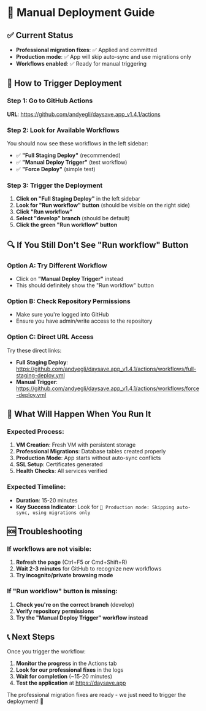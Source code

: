 # 🚀 Manual Deployment Guide

## ✅ Current Status
- **Professional migration fixes**: ✅ Applied and committed
- **Production mode**: ✅ App will skip auto-sync and use migrations only
- **Workflows enabled**: ✅ Ready for manual triggering

## 🎯 How to Trigger Deployment

### Step 1: Go to GitHub Actions
**URL**: https://github.com/andyegli/daysave.app_v1.4.1/actions

### Step 2: Look for Available Workflows
You should now see these workflows in the left sidebar:
- ✅ **"Full Staging Deploy"** (recommended)
- ✅ **"Manual Deploy Trigger"** (test workflow)
- ✅ **"Force Deploy"** (simple test)

### Step 3: Trigger the Deployment
1. **Click on "Full Staging Deploy"** in the left sidebar
2. **Look for "Run workflow" button** (should be visible on the right side)
3. **Click "Run workflow"**
4. **Select "develop" branch** (should be default)
5. **Click the green "Run workflow" button**

## 🔍 If You Still Don't See "Run workflow" Button

### Option A: Try Different Workflow
- Click on **"Manual Deploy Trigger"** instead
- This should definitely show the "Run workflow" button

### Option B: Check Repository Permissions
- Make sure you're logged into GitHub
- Ensure you have admin/write access to the repository

### Option C: Direct URL Access
Try these direct links:
- **Full Staging Deploy**: https://github.com/andyegli/daysave.app_v1.4.1/actions/workflows/full-staging-deploy.yml
- **Manual Trigger**: https://github.com/andyegli/daysave.app_v1.4.1/actions/workflows/force-deploy.yml

## 🎯 What Will Happen When You Run It

### Expected Process:
1. **VM Creation**: Fresh VM with persistent storage
2. **Professional Migrations**: Database tables created properly
3. **Production Mode**: App starts without auto-sync conflicts
4. **SSL Setup**: Certificates generated
5. **Health Checks**: All services verified

### Expected Timeline:
- **Duration**: 15-20 minutes
- **Key Success Indicator**: Look for `🔧 Production mode: Skipping auto-sync, using migrations only`

## 🆘 Troubleshooting

### If workflows are not visible:
1. **Refresh the page** (Ctrl+F5 or Cmd+Shift+R)
2. **Wait 2-3 minutes** for GitHub to recognize new workflows
3. **Try incognito/private browsing mode**

### If "Run workflow" button is missing:
1. **Check you're on the correct branch** (develop)
2. **Verify repository permissions**
3. **Try the "Manual Deploy Trigger" workflow instead**

## 📞 Next Steps
Once you trigger the workflow:
1. **Monitor the progress** in the Actions tab
2. **Look for our professional fixes** in the logs
3. **Wait for completion** (~15-20 minutes)
4. **Test the application** at https://daysave.app

The professional migration fixes are ready - we just need to trigger the deployment! 🚀
